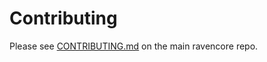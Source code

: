 # Contributing

Please see [CONTRIBUTING.md](https://github.com/OverstockMedici/ravencore/blob/master/CONTRIBUTING.md) on the main ravencore repo.
